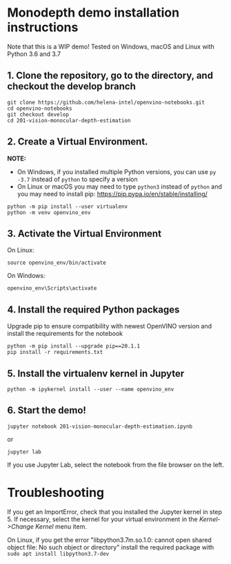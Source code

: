 # Monodepth demo installation instructions

Note that this is a WIP demo! Tested on Windows, macOS and Linux with Python 3.6 and 3.7

## 1. Clone the repository, go to the directory, and checkout the develop branch

```
git clone https://github.com/helena-intel/openvino-notebooks.git
cd openvino-notebooks
git checkout develop
cd 201-vision-monocular-depth-estimation
```

## 2. Create a Virtual Environment.

**NOTE:**
* On Windows, if you installed multiple Python versions, you can use `py -3.7` instead of `python` to specify a version
* On Linux or macOS you may need to type `python3` instead of `python` and you may need to install pip: https://pip.pypa.io/en/stable/installing/

```
python -m pip install --user virtualenv 
python -m venv openvino_env  
```

## 3. Activate the Virtual Environment

On Linux:
```
source openvino_env/bin/activate
```
On Windows:
```
openvino_env\Scripts\activate
```

## 4. Install the required Python packages

Upgrade pip to ensure compatibility with newest OpenVINO version and install the requirements for the notebook

```
python -m pip install --upgrade pip==20.1.1
pip install -r requirements.txt
```


## 5. Install the virtualenv kernel in Jupyter

```
python -m ipykernel install --user --name openvino_env
```

## 6. Start the demo!

```
jupyter notebook 201-vision-monocular-depth-estimation.ipynb
```
or
```
jupyter lab
```
If you use Jupyter Lab, select the notebook from the file browser on the left.

# Troubleshooting

If you get an ImportError, check that you installed the Jupyter kernel in step 5. If necessary, select the kernel for your virtual environment
in the *Kernel->Change Kernel* menu item.

On Linux, if you get the error "libpython3.7m.so.1.0: cannot open shared object file: No such object or directory" install the required 
package with `sudo apt install libpython3.7-dev`
